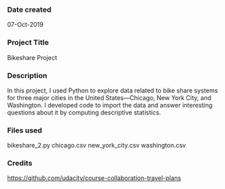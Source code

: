 ### Date created
07-Oct-2019

### Project Title
Bikeshare Project

### Description
In this project, I used Python to explore data related to bike share systems for three major cities in the United States—Chicago, New York City, and Washington. I developed code to import the data and answer interesting questions about it by computing descriptive statistics.

### Files used
bikeshare_2.py
chicago.csv
new_york_city.csv
washington.csv

### Credits
https://github.com/udacity/course-collaboration-travel-plans
